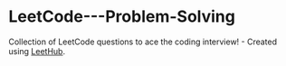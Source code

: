 # LeetCode---Problem-Solving
Collection of LeetCode questions to ace the coding interview! - Created using [LeetHub](https://github.com/QasimWani/LeetHub).
